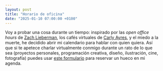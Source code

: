 ```yaml
---
layout: post
title: "Horario de oficina"
date: "2025-01-10 07:00:00 +0100"
---
```


Voy a probar una cosa durante un tiempo: inspirado por las _open office hours_
de [Zach Lieberman](https://zachlieberman.medium.com/open-office-hours-124e1b799b0b),
los cafés virtuales de [Carly Ayres](https://carly.substack.com/p/100-digital-coffees-later), y el miedo a la
muerte, he decidido abrir mi calendario para hablar con quien quiera. Así que si te apetece charlar
virtualmente conmigo durante un rato de lo que sea (proyectos personales,
programación creativa, diseño, ilustración, cine, fotografía) puedes usar
[este formulario](/office-hours) para reservar un hueco en mi agenda.
